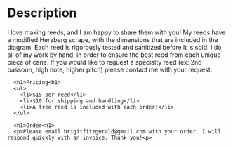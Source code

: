 <html>
  <body>
      <h1>Description</h1>
      <p>I love making reeds, and I am happy to share them with you! My reeds have a modified Herzberg scrape, with the dimensions that are included in the diagram. Each reed is rigorously tested and sanitized before it is sold. I do all of my work by hand, in order to ensure the best reed from each unique piece of cane. If you would like to request a specialty reed (ex: 2nd bassoon, high note, higher pitch) please contact me with your request.</p>
    
      <h1>Pricing<h1>
      <ul>
        <li>$15 per reed</li>
        <li>$10 for shipping and handling</li>
        <li>A free reed is included with each order!</li>
      </ul>

      <h1>Order<h1>
      <p>Please email brigitfitzgerald@gmail.com with your order. I will respond quickly with an invoice. Thank you!<p>
  <body>
<html>
